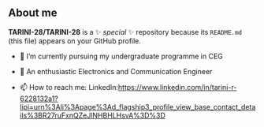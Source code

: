 ## About me


**TARINI-28/TARINI-28** is a ✨ _special_ ✨ repository because its `README.md` (this file) appears on your GitHub profile.

- 🌱 I’m currently pursuing my undergraduate programme in CEG

- 🚀 An enthusiastic Electronics and Communication Engineer

- 📫 How to reach me: LinkedIn:https://www.linkedin.com/in/tarini-r-6228132a1?lipi=urn%3Ali%3Apage%3Ad_flagship3_profile_view_base_contact_details%3BR27ruFxnQZeJlNHBHLHsvA%3D%3D
